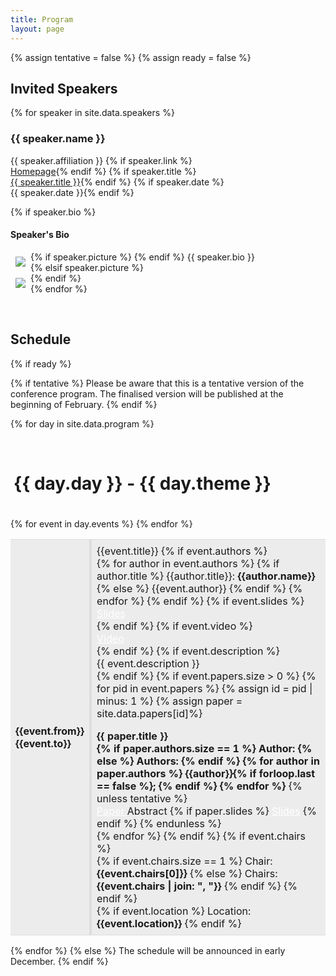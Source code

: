 ```yaml
---
title: Program
layout: page
---
```


{% assign tentative = false %}
{% assign ready = false %}

## Invited Speakers

{% for speaker in site.data.speakers %}
<div class="col-md-12" style="padding-right:2rem">
<h3><a id="{{speaker.name|slugify}}"></a>{{ speaker.name }}</h3>
<span class="glyphicon glyphicon-home" aria-hidden="true"></span> {{ speaker.affiliation }}
{% if speaker.link %}<br><span class="glyphicon glyphicon-bookmark" aria-hidden="true"></span> <a href="{{ speaker.link }}">Homepage</a>{% endif %}
{% if speaker.title %}<br><span class="glyphicon glyphicon-blackboard" aria-hidden="true"></span> <a href="/program/">{{ speaker.title }}</a>{% endif %}
{% if speaker.date %}<br><span class="glyphicon glyphicon-calendar" aria-hidden="true"></span> {{ speaker.date }}{% endif %}

{% if speaker.bio %}
<h4>Speaker's Bio</h4>

<div class="text-muted text-justify">
{% if speaker.picture %}
<img class="img-thumbnail" style="margin:8px;max-width:120px;height:auto" align="left" src="{{ 'assets/images/speakers/' | append: speaker.picture | relative_url }}">
{% endif %}
{{ speaker.bio }}
</div>
{% elsif speaker.picture %}
<br>
<img class="img-thumbnail" style="margin:8px;max-width:120px;height:auto" align="left" src="{{ 'assets/images/speakers/' | append: speaker.picture | relative_url }}">
{% endif %}
<div class="clearfix"></div>
</div>
{% endfor %}

&nbsp;
&nbsp;

## Schedule

{% if ready %}

{% if tentative %}
Please be aware that this is a tentative version of the conference program.
The finalised version will be published at the beginning of February.
{% endif %}

<style>
  td { padding: 8px;
    border-top: 1px solid #ddd;
    border-bottom: 1px solid #ddd;
  }
  .left-td {  border-right: 4px solid #ddd; }
  .right-td {  border-left: 4px solid #ddd; }
  .presentation { margin-top: 1em; }
  .btn:focus { outline: 0 !important; }
</style>

{% for day in site.data.program %}
<div style="margin-top:30px;background-color:{{ day.color }};border-radius: 5px 5px 0px 0px;padding-left: 5px;padding-bottom: 20px;padding-top: 1px;"><h1>{{ day.day }} - {{ day.theme }}</h1></div>
<table class="col-xs-12">
  <tbody>
      {% for event in day.events %}
      <tr {% if event.non-session %} style="background-color:#ececec"{% endif %}>
        <td class="left-td col-xs-1">
          <strong>{{event.from}}</strong><br>
          <strong class="text-muted">{{event.to}}</strong>
        </td>
        <td class="right-td">
          <span class="text-primary lead">{{event.title}}</span>
          {% if event.authors %}
          <br>
          {% for author in event.authors %}
            {% if author.title %}
              {{author.title}}: <strong>{{author.name}}</strong>
            {% else %}
              {{event.author}}
            {% endif %}
          {% endfor %}
          {% endif %}
          {% if event.slides %}
            <br>
            <a target="_blank" style="color:white" href="/slides/{{event.slides}}"><label class="btn btn-xs btn-success">
            <span class="glyphicon glyphicon-blackboard"></span> Slides</label></a>
            <br>
          {% endif %}
          {% if event.video %}
            <br>
            <a target="_blank" style="color:white" href="https://www.youtube.com/watch?v={{event.video}}"><label class="btn btn-xs btn-success">
            <span class="glyphicon glyphicon-film"></span> Video</label></a>
            <br>
          {% endif %}
          {% if event.description %}
            <br>
            <span class="text-muted">{{ event.description }}</span>
            <br>
          {% endif %}
          {% if event.papers.size > 0 %}
            {% for pid in event.papers %}
              {% assign id = pid | minus: 1 %}
              {% assign paper = site.data.papers[id]%}
              <div class="presentation">
              <strong>{{ paper.title }}</strong>
              <br>
              <strong class="text-muted">
                {% if paper.authors.size == 1 %}
                Author:
                {% else %}
                Authors:
                {% endif %}
                {% for author in paper.authors %}
                  {{author}}{% if forloop.last == false %}; {% endif %}
                {% endfor %}
              </strong>
              {% unless tentative %}
              <br>
              <a target="_blank" style="color:white" href="{{paper.link}}">
                <label class="btn btn-xs btn-primary"><span class="glyphicon glyphicon-circle-arrow-down"></span> Paper
              </label></a>
              <label class="abstract_btn btn btn-xs btn-info">
                Abstract</label>
              {% if paper.slides %}
              <a target="_blank" style="color:white" href="/slides/papers/{{paper.slides}}">
                <label class="btn btn-xs btn-success"> <span class="glyphicon glyphicon-circle-arrow-down"></span> Slides</label></a>
              {% endif %}
              <div style="display:none;" class="abstract">
              <div style="margin-left: 30px;margin-top: 10px;" class="bg-warning">{{paper.abstract}}</div>
              </div>
              {% endunless %}
              </div>
            {% endfor %}
          {% endif %}
          {% if event.chairs %}
            <br>
            {% if event.chairs.size == 1 %}
                Chair: <strong>{{event.chairs[0]}}</strong>
            {% else %}
                Chairs: <strong>{{event.chairs | join: ", "}}</strong>
            {% endif %}
          {% endif %}
          <br>
          {% if event.location %} Location: <strong>{{event.location}}</strong> {% endif %}
        </td>
      </tr>
      {% endfor %}
  </tbody>
</table>
<div stlye="margin-bottom:50px;" class="clearfix"></div>
{% endfor %}
<script>
  $( document ).ready( function() {
    $( ".abstract_btn" ).click( function(event) {
      $( event.target ).siblings( ".abstract" ).slideToggle('fast');
    });
  });
</script>
{% else %}
The schedule will be announced in early December.
{% endif %}
